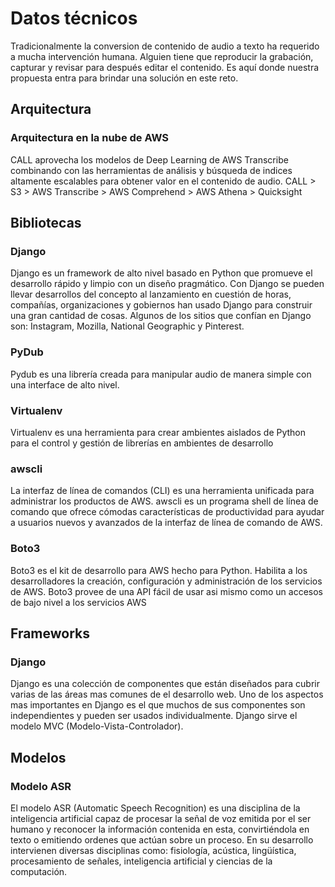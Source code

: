 # Datos técnicos
Tradicionalmente la conversion de contenido de audio a texto ha requerido a mucha intervención humana. Alguien tiene que reproducir la grabación, capturar y revisar para después editar el contenido. Es aquí donde nuestra propuesta entra para brindar una solución en este reto.

## Arquitectura
### Arquitectura en la nube de AWS
CALL aprovecha los modelos de Deep Learning de AWS Transcribe combinando con las herramientas de análisis y búsqueda de indices altamente escalables para obtener valor en el contenido de audio.
CALL > S3 > AWS Transcribe > AWS Comprehend > AWS Athena > Quicksight


## Bibliotecas
### Django
Django es un framework de alto nivel basado en Python que promueve el desarrollo rápido y limpio con un diseño pragmático. Con Django se pueden llevar desarrollos del concepto al lanzamiento en cuestión de horas, compañías, organizaciones y gobiernos han usado Django para construir una gran cantidad de cosas. Algunos de los sitios que confían en Django son: Instagram, Mozilla, National Geographic y Pinterest.
### PyDub
Pydub es una librería creada para manipular audio de manera simple con una interface de alto nivel.
### Virtualenv
Virtualenv es una herramienta para crear ambientes aislados de Python para el control y gestión de librerías en ambientes de desarrollo
### awscli
La interfaz de línea de comandos (CLI) es una herramienta unificada para administrar los productos de AWS. awscli es un programa shell de línea de comando que ofrece cómodas características de productividad para ayudar a usuarios nuevos y avanzados de la interfaz de línea de comando de AWS.
### Boto3
Boto3 es el kit de desarrollo para AWS hecho para Python. Habilita a los desarrolladores la creación, configuración y administración de los servicios de AWS. Boto3 provee de una API fácil de usar asi mismo como un accesos de bajo nivel a los servicios AWS

## Frameworks
### Django 
Django es una colección de componentes que están diseñados para cubrir varias de las áreas mas comunes de el desarrollo web.
Uno de los aspectos mas importantes en Django es el que muchos de sus componentes son independientes y pueden ser usados individualmente.
Django sirve el modelo MVC (Modelo-Vista-Controlador).


## Modelos
### Modelo ASR
El modelo ASR (Automatic Speech Recognition) es una disciplina de la inteligencia artificial capaz de procesar la señal de voz emitida por el ser humano y reconocer la información contenida en esta, convirtiéndola en texto o emitiendo ordenes que actúan sobre un proceso. En su desarrollo intervienen diversas disciplinas como: fisiología, acústica, lingüística, procesamiento de señales, inteligencia artificial y ciencias de la computación.
